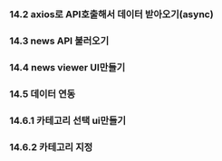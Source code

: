 ### 14.2 axios로 API호출해서 데이터 받아오기(async)

### 14.3 news API 불러오기

### 14.4 news viewer UI만들기

### 14.5 데이터 연동

### 14.6.1 카테고리 선택 ui만들기

### 14.6.2 카테고리 지정
